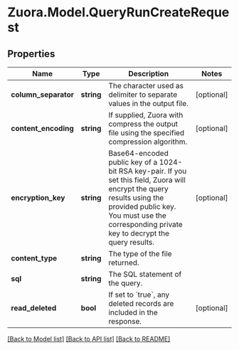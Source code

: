 
# Zuora.Model.QueryRunCreateRequest

## Properties

Name | Type | Description | Notes
------------ | ------------- | ------------- | -------------
**column_separator** | **string** | The character used as delimiter to separate values in the output file. | [optional] 
**content_encoding** | **string** | If supplied, Zuora with compress the output file using the specified compression algorithm. | [optional] 
**encryption_key** | **string** | Base64-encoded public key of a 1024-bit RSA key-pair. If you set this field, Zuora will encrypt the query results using the provided public key. You must use the corresponding private key to decrypt the query results. | [optional] 
**content_type** | **string** | The type of the file returned. | 
**sql** | **string** | The SQL statement of the query. | 
**read_deleted** | **bool** | If set to &#x60;true&#x60;, any deleted records are included in the response. | [optional] 

[[Back to Model list]](../README.md#documentation-for-models)
[[Back to API list]](../README.md#documentation-for-api-endpoints)
[[Back to README]](../README.md)

